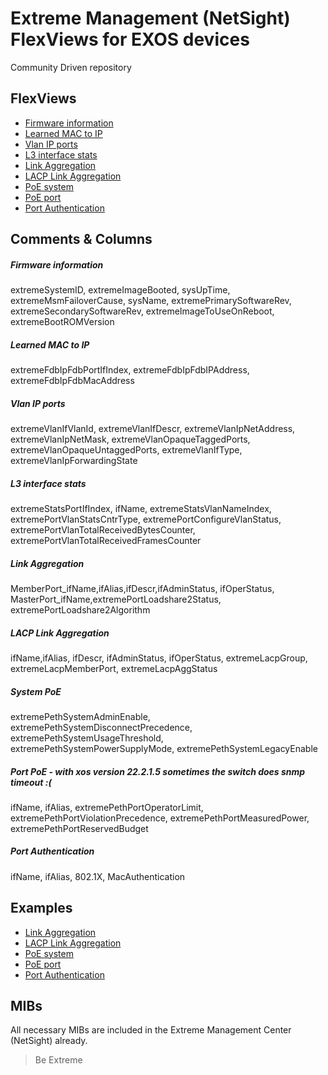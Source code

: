 # Extreme Management (NetSight) FlexViews for EXOS devices

Community Driven repository

## FlexViews
* [Firmware information](tpl/XOS_firmware_Info.tpl?raw=true)
* [Learned MAC to IP](tpl/XOS_Nodealias_MAC-IP_learned.tpl?raw=true)
* [Vlan IP ports](tpl/XOS_VLAN-IP-Port.tpl?raw=true)
* [L3 interface stats](tpl/XOS_L3interface_stats.tpl?raw=true)
* [Link Aggregation](tpl/XOS_sharing.tpl?raw=true)
* [LACP Link Aggregation](tpl/XOS_LACP-sharing.tpl?raw=true)
* [PoE system](tpl/XOS_SystemPoE.tpl?raw=true)
* [PoE port](tpl/XOS_PortPoE.tpl?raw=true)
* [Port Authentication](tpl/Switch_Port_Auth_CFG.tpl?raw=true)


## Comments & Columns
##### Firmware information
extremeSystemID, extremeImageBooted, sysUpTime, extremeMsmFailoverCause, sysName, extremePrimarySoftwareRev, extremeSecondarySoftwareRev, extremeImageToUseOnReboot, extremeBootROMVersion

##### Learned MAC to IP
extremeFdbIpFdbPortIfIndex, extremeFdbIpFdbIPAddress, extremeFdbIpFdbMacAddress

##### Vlan IP ports
extremeVlanIfVlanId, extremeVlanIfDescr, extremeVlanIpNetAddress, extremeVlanIpNetMask, extremeVlanOpaqueTaggedPorts, extremeVlanOpaqueUntaggedPorts, extremeVlanIfType, extremeVlanIpForwardingState

##### L3 interface stats
extremeStatsPortIfIndex, ifName, extremeStatsVlanNameIndex, extremePortVlanStatsCntrType, extremePortConfigureVlanStatus, extremePortVlanTotalReceivedBytesCounter, extremePortVlanTotalReceivedFramesCounter

##### Link Aggregation
MemberPort_ifName,ifAlias,ifDescr,ifAdminStatus, ifOperStatus, MasterPort_ifName,extremePortLoadshare2Status, extremePortLoadshare2Algorithm

##### LACP Link Aggregation
ifName,ifAlias, ifDescr, ifAdminStatus, ifOperStatus, extremeLacpGroup, extremeLacpMemberPort, extremeLacpAggStatus

##### System PoE
extremePethSystemAdminEnable, extremePethSystemDisconnectPrecedence, extremePethSystemUsageThreshold, extremePethSystemPowerSupplyMode, extremePethSystemLegacyEnable

##### Port PoE - with xos version 22.2.1.5 sometimes the switch does snmp timeout :(
ifName, ifAlias, extremePethPortOperatorLimit, extremePethPortViolationPrecedence, extremePethPortMeasuredPower, extremePethPortReservedBudget

##### Port Authentication
ifName, ifAlias, 802.1X, MacAuthentication


## Examples
* [Link Aggregation](sample/XOS_sharing.png)
* [LACP Link Aggregation](sample/XOS_LACP-sharing.png)
* [PoE system](sample/XOS_SystemPoE.png)
* [PoE port](sample/XOS_PortPoE.png)
* [Port Authentication](sample/Switch_Port_Auth_CFG.png)

## MIBs
All necessary MIBs are included in the Extreme Management Center (NetSight) already.

>Be Extreme
